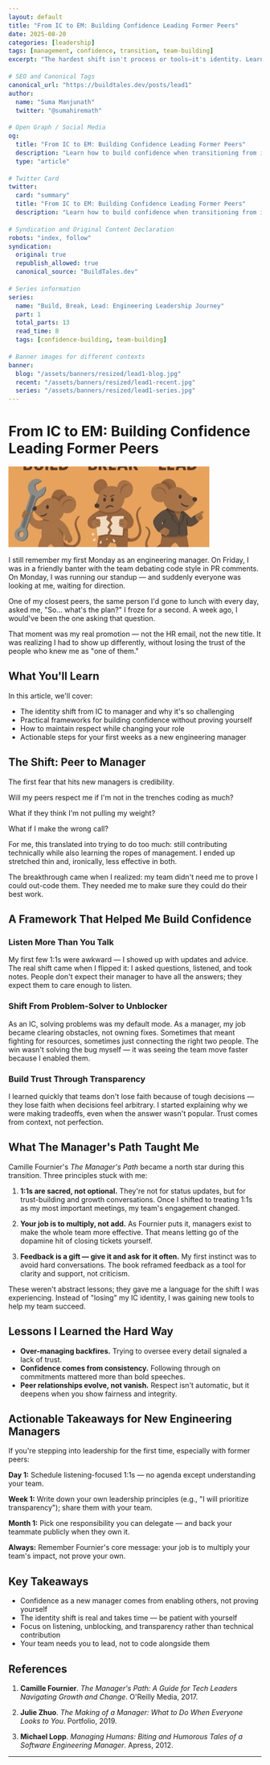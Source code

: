 ```yaml
---
layout: default
title: "From IC to EM: Building Confidence Leading Former Peers"
date: 2025-08-20
categories: [leadership]
tags: [management, confidence, transition, team-building]
excerpt: "The hardest shift isn't process or tools—it's identity. Learn how to build confidence when transitioning from individual contributor to engineering manager."

# SEO and Canonical Tags
canonical_url: "https://buildtales.dev/posts/lead1"
author:
  name: "Suma Manjunath"
  twitter: "@sumahiremath"
  
# Open Graph / Social Media
og:
  title: "From IC to EM: Building Confidence Leading Former Peers"
  description: "Learn how to build confidence when transitioning from individual contributor to engineering manager. Practical frameworks for leading former peers."
  type: "article"
  
# Twitter Card
twitter:
  card: "summary"
  title: "From IC to EM: Building Confidence Leading Former Peers"
  description: "Learn how to build confidence when transitioning from individual contributor to engineering manager. Practical frameworks for leading former peers."

# Syndication and Original Content Declaration
robots: "index, follow"
syndication:
  original: true
  republish_allowed: true
  canonical_source: "BuildTales.dev"

# Series information
series:
  name: "Build, Break, Lead: Engineering Leadership Journey"
  part: 1
  total_parts: 13
  read_time: 8
  tags: [confidence-building, team-building]

# Banner images for different contexts
banner:
  blog: "/assets/banners/resized/lead1-blog.jpg"
  recent: "/assets/banners/resized/lead1-recent.jpg"
  series: "/assets/banners/resized/lead1-series.jpg"
---
```

# From IC to EM: Building Confidence Leading Former Peers

![ICEM](/assets/banners/resized/lead1-blog.jpg)

I still remember my first Monday as an engineering manager. On Friday, I was in a friendly banter with the team debating code style in PR comments. On Monday, I was running our standup — and suddenly everyone was looking at me, waiting for direction.

One of my closest peers, the same person I'd gone to lunch with every day, asked me, "So… what's the plan?" I froze for a second. A week ago, I would've been the one asking that question.

That moment was my real promotion — not the HR email, not the new title. It was realizing I had to show up differently, without losing the trust of the people who knew me as "one of them."

## What You'll Learn

In this article, we'll cover:
- The identity shift from IC to manager and why it's so challenging
- Practical frameworks for building confidence without proving yourself
- How to maintain respect while changing your role
- Actionable steps for your first weeks as a new engineering manager

## The Shift: Peer to Manager

The first fear that hits new managers is credibility.

Will my peers respect me if I'm not in the trenches coding as much?

What if they think I'm not pulling my weight?

What if I make the wrong call?

For me, this translated into trying to do too much: still contributing technically while also learning the ropes of management. I ended up stretched thin and, ironically, less effective in both.

The breakthrough came when I realized: my team didn't need me to prove I could out-code them. They needed me to make sure they could do their best work.

## A Framework That Helped Me Build Confidence

### Listen More Than You Talk

My first few 1:1s were awkward — I showed up with updates and advice. The real shift came when I flipped it: I asked questions, listened, and took notes. People don't expect their manager to have all the answers; they expect them to care enough to listen.

### Shift From Problem-Solver to Unblocker

As an IC, solving problems was my default mode. As a manager, my job became clearing obstacles, not owning fixes. Sometimes that meant fighting for resources, sometimes just connecting the right two people. The win wasn't solving the bug myself — it was seeing the team move faster because I enabled them.

### Build Trust Through Transparency

I learned quickly that teams don't lose faith because of tough decisions — they lose faith when decisions feel arbitrary. I started explaining why we were making tradeoffs, even when the answer wasn't popular. Trust comes from context, not perfection.

## What The Manager's Path Taught Me

Camille Fournier's *The Manager's Path* became a north star during this transition. Three principles stuck with me:

1. **1:1s are sacred, not optional.** They're not for status updates, but for trust-building and growth conversations. Once I shifted to treating 1:1s as my most important meetings, my team's engagement changed.

2. **Your job is to multiply, not add.** As Fournier puts it, managers exist to make the whole team more effective. That means letting go of the dopamine hit of closing tickets yourself.

3. **Feedback is a gift — give it and ask for it often.** My first instinct was to avoid hard conversations. The book reframed feedback as a tool for clarity and support, not criticism.

These weren't abstract lessons; they gave me a language for the shift I was experiencing. Instead of "losing" my IC identity, I was gaining new tools to help my team succeed.

## Lessons I Learned the Hard Way

- **Over-managing backfires.** Trying to oversee every detail signaled a lack of trust.
- **Confidence comes from consistency.** Following through on commitments mattered more than bold speeches.
- **Peer relationships evolve, not vanish.** Respect isn't automatic, but it deepens when you show fairness and integrity.

## Actionable Takeaways for New Engineering Managers

If you're stepping into leadership for the first time, especially with former peers:

**Day 1:** Schedule listening-focused 1:1s — no agenda except understanding your team.

**Week 1:** Write down your own leadership principles (e.g., "I will prioritize transparency"); share them with your team.

**Month 1:** Pick one responsibility you can delegate — and back your teammate publicly when they own it.

**Always:** Remember Fournier's core message: your job is to multiply your team's impact, not prove your own.

## Key Takeaways

- Confidence as a new manager comes from enabling others, not proving yourself
- The identity shift is real and takes time — be patient with yourself
- Focus on listening, unblocking, and transparency rather than technical contribution
- Your team needs you to lead, not to code alongside them

## References

1. **Camille Fournier**. *The Manager's Path: A Guide for Tech Leaders Navigating Growth and Change*. O'Reilly Media, 2017.

2. **Julie Zhuo**. *The Making of a Manager: What to Do When Everyone Looks to You*. Portfolio, 2019.

3. **Michael Lopp**. *Managing Humans: Biting and Humorous Tales of a Software Engineering Manager*. Apress, 2012.

---
